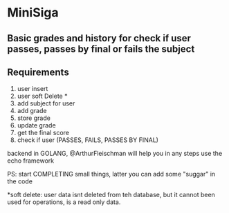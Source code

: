 # MiniSiga
Basic grades and history for check if user passes, passes by final or fails the subject
---
## Requirements
1. user insert
2. user soft Delete *
3. add subject for user
4. add grade
5. store grade
6. update grade
7. get the final score
8. check if user (PASSES, FAILS, PASSES BY FINAL)

backend in GOLANG, @ArthurFleischman will help you in any steps
use the echo framework

PS: start COMPLETING small things, latter you can add some "suggar" in the code

*soft delete: user data isnt deleted from teh database, but it cannot been used for operations, is a read only data.
